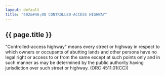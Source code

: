 ```yaml
---
layout: default 
title: "402&#46;08 CONTROLLED-ACCESS HIGHWAY"
---
```


{{ page.title }}
----------------

"Controlled-access highway" means every street or highway in respect to
which owners or occupants of abutting lands and other persons have no
legal right or access to or from the same except at such points only and
in such manner as may be determined by the public authority having
jurisdiction over such street or highway. (ORC 4511.01(CC))

